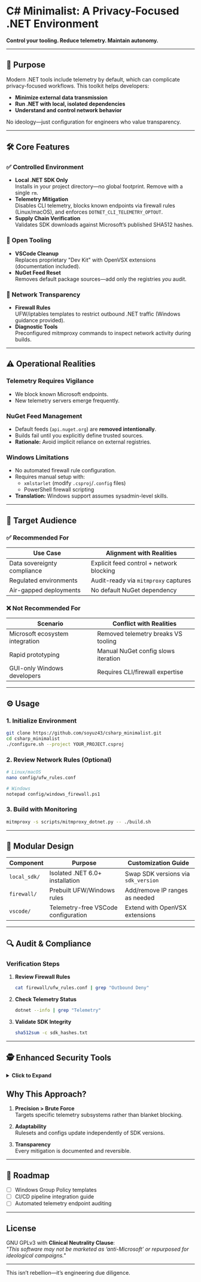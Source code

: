 # **C# Minimalist: A Privacy-Focused .NET Environment**  
**Control your tooling. Reduce telemetry. Maintain autonomy.**

---

## 🎯 Purpose  
Modern .NET tools include telemetry by default, which can complicate privacy-focused workflows. This toolkit helps developers:  
- **Minimize external data transmission**  
- **Run .NET with local, isolated dependencies**  
- **Understand and control network behavior**  

No ideology—just configuration for engineers who value transparency.  

---

## 🛠️ Core Features  

### ✅ Controlled Environment  
- **Local .NET SDK Only**  
  Installs in your project directory—no global footprint. Remove with a single `rm`.  
- **Telemetry Mitigation**  
  Disables CLI telemetry, blocks known endpoints via firewall rules (Linux/macOS), and enforces `DOTNET_CLI_TELEMETRY_OPTOUT`.  
- **Supply Chain Verification**  
  Validates SDK downloads against Microsoft’s published SHA512 hashes.  

### 🧩 Open Tooling  
- **VSCode Cleanup**  
  Replaces proprietary "Dev Kit" with OpenVSX extensions (documentation included).  
- **NuGet Feed Reset**  
  Removes default package sources—add only the registries *you* audit.  

### 📡 Network Transparency  
- **Firewall Rules**  
  UFW/iptables templates to restrict outbound .NET traffic (Windows guidance provided).  
- **Diagnostic Tools**  
  Preconfigured mitmproxy commands to inspect network activity during builds.  

---

## ⚠️ Operational Realities  

### **Telemetry Requires Vigilance**  
- We block known Microsoft endpoints. 
- New telemetry servers emerge frequently.  


### **NuGet Feed Management**  
- Default feeds (`api.nuget.org`) are **removed intentionally**.  
- Builds fail until you explicitly define trusted sources.  
- **Rationale:** Avoid implicit reliance on external registries.  

### **Windows Limitations**  
- No automated firewall rule configuration.  
- Requires manual setup with:  
  - `xmlstarlet` (modify `.csproj`/`.config` files)  
  - PowerShell firewall scripting  
- **Translation:** Windows support assumes sysadmin-level skills.  

---

## 👷 Target Audience  

### ✅ Recommended For  
| Use Case                  | Alignment with Realities               |  
|---------------------------|----------------------------------------|  
| Data sovereignty compliance | Explicit feed control + network blocking |  
| Regulated environments     | Audit-ready via `mitmproxy` captures    |  
| Air-gapped deployments     | No default NuGet dependency            |  

### ❌ Not Recommended For  
| Scenario                     | Conflict with Realities               |  
|------------------------------|---------------------------------------|  
| Microsoft ecosystem integration | Removed telemetry breaks VS tooling   |  
| Rapid prototyping            | Manual NuGet config slows iteration   |  
| GUI-only Windows developers  | Requires CLI/firewall expertise       |  
---

## ⚙️ Usage  

### 1. Initialize Environment  
```bash  
git clone https://github.com/soyuz43/csharp_minimalist.git  
cd csharp_minimalist  
./configure.sh --project YOUR_PROJECT.csproj  
```  

### 2. Review Network Rules (Optional)  
```bash  
# Linux/macOS  
nano config/ufw_rules.conf  

# Windows  
notepad config/windows_firewall.ps1  
```  

### 3. Build with Monitoring  
```bash  
mitmproxy -s scripts/mitmproxy_dotnet.py -- ./build.sh  
```  

---

## 🧩 Modular Design  

| Component               | Purpose                                  | Customization Guide                  |  
|-------------------------|------------------------------------------|--------------------------------------|  
| `local_sdk/`           | Isolated .NET 6.0+ installation          | Swap SDK versions via `sdk_version` |  
| `firewall/`            | Prebuilt UFW/Windows rules               | Add/remove IP ranges as needed       |  
| `vscode/`              | Telemetry-free VSCode configuration      | Extend with OpenVSX extensions       |  

---

## 🔍 Audit & Compliance  

### Verification Steps  
1. **Review Firewall Rules**  
   ```bash  
   cat firewall/ufw_rules.conf | grep "Outbound Deny"  
   ```  
2. **Check Telemetry Status**  
   ```bash  
   dotnet --info | grep "Telemetry"  
   ```  
3. **Validate SDK Integrity**  
   ```bash  
   sha512sum -c sdk_hashes.txt  
   ```  

---

## 🕵️ Enhanced Security Tools
<details>
<summary><strong>Click to Expand</strong></summary>


- **[mitmproxy](https://mitmproxy.org/)** – Monitor .NET's network behavior in real time.

  ```bash
  mitmproxy --mode transparent --showhost
  ```


- **[iptables](https://linux.die.net/man/8/iptables)** – Block unauthorized outbound traffic.

  ```bash
  iptables -A OUTPUT -d 13.107.9.2 -j DROP
  ```


- **Compile .NET from Source** –  

  Requires significant effort and tolerance for complexity.  

  ```bash
  s/Telemetry/\/\/ Telemetry/g
  ```


</details>


## Why This Approach?  

1. **Precision > Brute Force**  
   Targets specific telemetry subsystems rather than blanket blocking.  

2. **Adaptability**  
   Rulesets and configs update independently of SDK versions.  

3. **Transparency**  
   Every mitigation is documented and reversible.  

---

## 📆 Roadmap  

- [ ] Windows Group Policy templates  
- [ ] CI/CD pipeline integration guide  
- [ ] Automated telemetry endpoint auditing  

---

## License  
GNU GPLv3 with **Clinical Neutrality Clause**:  
*"This software may not be marketed as ‘anti-Microsoft’ or repurposed for ideological campaigns."*  

--- 

This isn’t rebellion—it’s engineering due diligence.

